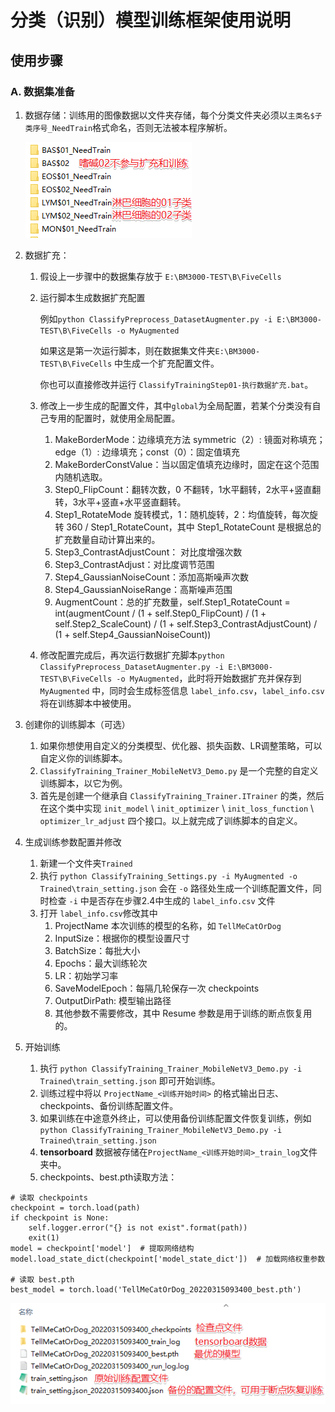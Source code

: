 # 分类（识别）模型训练框架使用说明

## 使用步骤

### A. 数据集准备

1. 数据存储：训练用的图像数据以文件夹存储，每个分类文件夹必须以`主类名$子类序号_NeedTrain`格式命名，否则无法被本程序解析。

    ![分类数据集存储结构](./resources/分类数据集存储结构.png)

2. 数据扩充：
   1. 假设上一步骤中的数据集存放于 `E:\BM3000-TEST\B\FiveCells`
   2. 运行脚本生成数据扩充配置

      例如`python ClassifyPreprocess_DatasetAugmenter.py -i E:\BM3000-TEST\B\FiveCells -o MyAugmented`

      如果这是第一次运行脚本，则在数据集文件夹`E:\BM3000-TEST\B\FiveCells` 中生成一个扩充配置文件。

      你也可以直接修改并运行 `ClassifyTrainingStep01-执行数据扩充.bat`。

   3. 修改上一步生成的配置文件，其中`global`为全局配置，若某个分类没有自己专用的配置时，就使用全局配置。
      1. MakeBorderMode：边缘填充方法 symmetric（2）: 镜面对称填充； edge（1）: 边缘填充；const（0）：固定值填充
      2. MakeBorderConstValue：当以固定值填充边缘时，固定在这个范围内随机选取。
      3. Step0_FlipCount：翻转次数，0 不翻转，1水平翻转，2水平+竖直翻转，3水平+竖直+水平竖直翻转。
      4. Step1_RotateMode 旋转模式，1：随机旋转，2：均值旋转，每次旋转 360 / Step1_RotateCount，其中 Step1_RotateCount 是根据总的扩充数量自动计算出来的。
      5. Step3_ContrastAdjustCount： 对比度增强次数
      6. Step3_ContrastAdjust：对比度调节范围
      7. Step4_GaussianNoiseCount：添加高斯噪声次数
      8. Step4_GaussianNoiseRange：高斯噪声范围
      9. AugmentCount：总的扩充数量，self.Step1_RotateCount = int(augmentCount / (1 + self.Step0_FlipCount) / (1 + self.Step2_ScaleCount) / (1 + self.Step3_ContrastAdjustCount) / (1 + self.Step4_GaussianNoiseCount))
   4. 修改配置完成后，再次运行数据扩充脚本`python ClassifyPreprocess_DatasetAugmenter.py -i E:\BM3000-TEST\B\FiveCells -o MyAugmented`，此时将开始数据扩充并保存到 `MyAugmented` 中，同时会生成标签信息 `label_info.csv`，`label_info.csv` 将在训练脚本中被使用。

3. 创建你的训练脚本（可选）
   1. 如果你想使用自定义的分类模型、优化器、损失函数、LR调整策略，可以自定义你的训练脚本。
   2. `ClassifyTraining_Trainer_MobileNetV3_Demo.py` 是一个完整的自定义训练脚本，以它为例。
   3. 首先是创建一个继承自 `ClassifyTraining_Trainer.ITrainer` 的类，然后在这个类中实现 `init_model` \ `init_optimizer` \ `init_loss_function` \ `optimizer_lr_adjust` 四个接口。以上就完成了训练脚本的自定义。

4. 生成训练参数配置并修改
   1. 新建一个文件夹`Trained`
   2. 执行 `python ClassifyTraining_Settings.py -i MyAugmented -o Trained\train_setting.json` 会在 `-o` 路径处生成一个训练配置文件，同时检查 `-i` 中是否存在步骤2.4中生成的 `label_info.csv` 文件
   3. 打开 `label_info.csv`修改其中
      1. ProjectName 本次训练的模型的名称，如 `TellMeCatOrDog`
      2. InputSize：根据你的模型设置尺寸
      3. BatchSize：每批大小
      4. Epochs：最大训练轮次
      5. LR：初始学习率
      6. SaveModelEpoch：每隔几轮保存一次 checkpoints
      7. OutputDirPath: 模型输出路径
      8. 其他参数不需要修改，其中 Resume 参数是用于训练的断点恢复用的。

5. 开始训练
   1. 执行 `python ClassifyTraining_Trainer_MobileNetV3_Demo.py -i Trained\train_setting.json` 即可开始训练。
   2. 训练过程中将以 `ProjectName_<训练开始时间>` 的格式输出日志、checkpoints、备份训练配置文件。
   3. 如果训练在中途意外终止，可以使用备份训练配置文件恢复训练，例如 `python ClassifyTraining_Trainer_MobileNetV3_Demo.py -i Trained\train_setting.json`
   4. **tensorboard** 数据被存储在`ProjectName_<训练开始时间>_train_log`文件夹中。
   5. checkpoints、best.pth读取方法：

```[python]
# 读取 checkpoints
checkpoint = torch.load(path)
if checkpoint is None:
    self.logger.error("{} is not exist".format(path))
    exit(1)
model = checkpoint['model']  # 提取网络结构
model.load_state_dict(checkpoint['model_state_dict'])  # 加载网络权重参数

# 读取 best.pth
best_model = torch.load('TellMeCatOrDog_20220315093400_best.pth')
```

![训练输出文件结构](./resources/训练输出文件结构.png)

